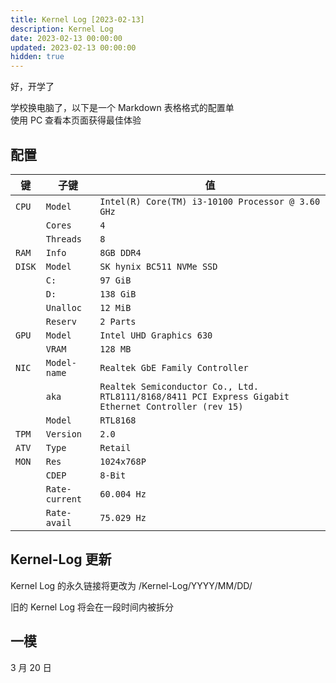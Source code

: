 ```yaml
---
title: Kernel Log [2023-02-13]
description: Kernel Log
date: 2023-02-13 00:00:00
updated: 2023-02-13 00:00:00
hidden: true
---
```

好，开学了  

学校换电脑了，以下是一个 Markdown 表格格式的配置单  
使用 PC 查看本页面获得最佳体验  

## 配置
|键|子键|值|
|---|---|---|
|``CPU``|``Model``|``Intel(R) Core(TM) i3-10100 Processor @ 3.60 GHz``|
||``Cores``|``4``|
||``Threads``|``8``|
|``RAM``|``Info``|``8GB DDR4``|
|``DISK``|``Model``|``SK hynix BC511 NVMe SSD``|
||``C:``|``97 GiB``|
||``D:``|``138 GiB``|
||``Unalloc``|``12 MiB``|
||``Reserv``|``2 Parts``|
|``GPU``|``Model``|``Intel UHD Graphics 630``|
||``VRAM``|``128 MB``|
|``NIC``|``Model-name``|``Realtek GbE Family Controller``|
||``aka``|``Realtek Semiconductor Co., Ltd. RTL8111/8168/8411 PCI Express Gigabit Ethernet Controller (rev 15)``|
||``Model``|``RTL8168``|
|``TPM``|``Version``|``2.0``|
|``ATV``|``Type``|``Retail``|
|``MON``|``Res``|``1024x768P``|
||``CDEP``|``8-Bit``|
||``Rate-current``|``60.004 Hz``|
||``Rate-avail``|``75.029 Hz``|

## Kernel-Log 更新
Kernel Log 的永久链接将更改为 /Kernel-Log/YYYY/MM/DD/  

旧的 Kernel Log 将会在一段时间内被拆分  

## 一模
3 月 20 日  